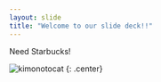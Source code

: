 ```yaml
---
layout: slide
title: "Welcome to our slide deck!!"
---
```


Need Starbucks!

![kimonotocat](https://octodex.github.com/images/kimonotocat.png)
{: .center}

